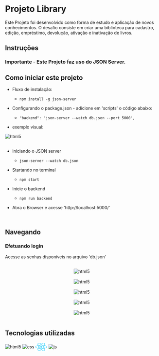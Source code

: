 # Projeto Library

Este Projeto foi desenvolvido como forma de estudo e aplicação de novos conhecimentos. O desafio consiste em criar uma biblioteca para cadastro, edição, empréstimo, devolução, ativação e inativação de livros.

## Instruções

### Importante - Este Projeto faz uso do JSON Server.

## Como iniciar este projeto

-   Fluxo de instalação:

    -   `npm install -g json-server`

-   Configurando o package.json - adicione em 'scripts' o código abaixo:

    -   `"backend": "json-server --watch db.json --port 5000",`

-   exemplo visual:

<div align="left">
  <img  alt="html5" src="https://user-images.githubusercontent.com/105321683/205415353-0bd256ca-b2a8-4e2e-9e72-c0ae9d5858f5.png" width="350px" />
</div><br/>

-   Iniciando o JSON server

    -   `json-server --watch db.json`

-   Startando no terminal

    -   `npm start`

-   Inicie o backend

    -   `npm run backend`

-   Abra o Browser e acesse 'http://localhost:5000/'

<br>

## Navegando

### Efetuando login

Acesse as senhas disponíveis no arquivo 'db.json'

<br>

<div align="center">
  <img  alt="html5" src="https://user-images.githubusercontent.com/105321683/184517240-dd970aa5-c3f2-46e0-9f2b-22b8ca9cff2a.png" width="300px" />
</div><br/>
<div align="center">
  <img  alt="html5" src="https://user-images.githubusercontent.com/105321683/184517707-13418a77-02fa-49c2-9b9b-ce6cf55179a0.png" width="400px" />
</div><br/>
<div align="center">
  <img  alt="html5" src="https://user-images.githubusercontent.com/105321683/184517730-1ab1e2c7-53f2-47f3-84d7-cb2b53261b45.png" width="400px" />
</div><br/>
<div align="center">
  <img  alt="html5" src="https://user-images.githubusercontent.com/105321683/184517695-9610113d-a8eb-4206-8938-4d7a57cd3d5c.png" width="400px" />
</div><br/>
<div align="center">
  <img  alt="html5" src="https://user-images.githubusercontent.com/105321683/184517804-8708479c-4ae7-48d2-beb3-3b8ab789e6f9.png" width="400px" />
</div><br/>

## Tecnologias utilizadas

<div style="display: inline_block">
  <img align="center" alt="html5" src="https://img.shields.io/badge/HTML5-E34F26?style=for-the-badge&logo=html5&logoColor=white" />
  <img align="center" alt="css" src="https://img.shields.io/badge/CSS3-1572B6?style=for-the-badge&logo=css3&logoColor=white" />
  <img align="center" alt="Carlos-React" height="30" width="40" src="https://raw.githubusercontent.com/devicons/devicon/master/icons/react/react-original.svg" style="max-width: 100%;">
  <img align="center" alt="js" src="https://img.shields.io/badge/JavaScript-F7DF1E?style=for-the-badge&logo=javascript&logoColor=black" />
</div><br/>
